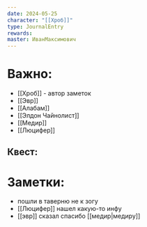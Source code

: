 ```yaml
---
date: 2024-05-25
character: "[[Хроб]]"
type: JournalEntry
rewards: 
master: ИванМаксимович
---
```

# Важно:
- [[Хроб]] - автор заметок
- [[Эвр]]
- [[Алабам]]
- [[Элдон Чайнолист]]
- [[Медир]]
- [[Люцифер]]
## Квест:

# Заметки:
- пошли в таверню не к зогу
- [[Люцифер]] нашел какую-то инфу 
- [[эвр]] сказал спасибо [[медир|медиру]]